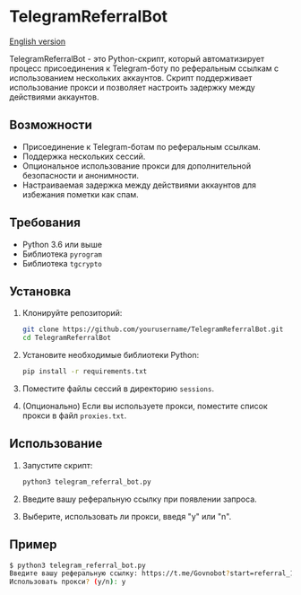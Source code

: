 # TelegramReferralBot

[English version](ENREADME.md)

TelegramReferralBot - это Python-скрипт, который автоматизирует процесс присоединения к Telegram-боту по реферальным ссылкам с использованием нескольких аккаунтов. Скрипт поддерживает использование прокси и позволяет настроить задержку между действиями аккаунтов.

## Возможности

- Присоединение к Telegram-ботам по реферальным ссылкам.
- Поддержка нескольких сессий.
- Опциональное использование прокси для дополнительной безопасности и анонимности.
- Настраиваемая задержка между действиями аккаунтов для избежания пометки как спам.

## Требования

- Python 3.6 или выше
- Библиотека `pyrogram`
- Библиотека `tgcrypto`

## Установка

1. Клонируйте репозиторий:

    ```sh
    git clone https://github.com/yourusername/TelegramReferralBot.git
    cd TelegramReferralBot
    ```

2. Установите необходимые библиотеки Python:

    ```sh
    pip install -r requirements.txt
    ```

3. Поместите файлы сессий в директорию `sessions`.

4. (Опционально) Если вы используете прокси, поместите список прокси в файл `proxies.txt`.

## Использование

1. Запустите скрипт:

    ```sh
    python3 telegram_referral_bot.py
    ```

2. Введите вашу реферальную ссылку при появлении запроса.

3. Выберите, использовать ли прокси, введя "y" или "n".

## Пример

```sh
$ python3 telegram_referral_bot.py
Введите вашу реферальную ссылку: https://t.me/Govnobot?start=referral_146728
Использовать прокси? (y/n): y
